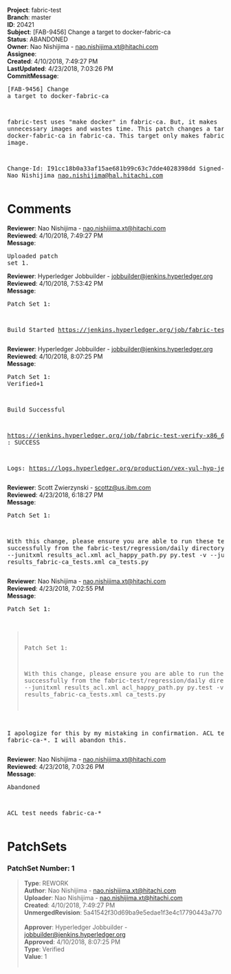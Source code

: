 <strong>Project</strong>: fabric-test<br><strong>Branch</strong>: master<br><strong>ID</strong>: 20421<br><strong>Subject</strong>: [FAB-9456] Change a target to docker-fabric-ca<br><strong>Status</strong>: ABANDONED<br><strong>Owner</strong>: Nao Nishijima - nao.nishijima.xt@hitachi.com<br><strong>Assignee</strong>:<br><strong>Created</strong>: 4/10/2018, 7:49:27 PM<br><strong>LastUpdated</strong>: 4/23/2018, 7:03:26 PM<br><strong>CommitMessage</strong>:<br><pre>[FAB-9456] Change a target to docker-fabric-ca

fabric-test uses "make docker" in fabric-ca. But, it makes unnecessary
images and wastes time.
This patch changes a target to docker-fabric-ca in fabric-ca.
This target only makes fabric-ca docker image.

Change-Id: I91cc18b0a33af15ae681b99c63c7dde4028398dd
Signed-off-by: Nao Nishijima <nao.nishijima@hal.hitachi.com>
</pre><h1>Comments</h1><strong>Reviewer</strong>: Nao Nishijima - nao.nishijima.xt@hitachi.com<br><strong>Reviewed</strong>: 4/10/2018, 7:49:27 PM<br><strong>Message</strong>: <pre>Uploaded patch set 1.</pre><strong>Reviewer</strong>: Hyperledger Jobbuilder - jobbuilder@jenkins.hyperledger.org<br><strong>Reviewed</strong>: 4/10/2018, 7:53:42 PM<br><strong>Message</strong>: <pre>Patch Set 1:

Build Started https://jenkins.hyperledger.org/job/fabric-test-verify-x86_64/1094/</pre><strong>Reviewer</strong>: Hyperledger Jobbuilder - jobbuilder@jenkins.hyperledger.org<br><strong>Reviewed</strong>: 4/10/2018, 8:07:25 PM<br><strong>Message</strong>: <pre>Patch Set 1: Verified+1

Build Successful 

https://jenkins.hyperledger.org/job/fabric-test-verify-x86_64/1094/ : SUCCESS

Logs: https://logs.hyperledger.org/production/vex-yul-hyp-jenkins-3/fabric-test-verify-x86_64/1094</pre><strong>Reviewer</strong>: Scott Zwierzynski - scottz@us.ibm.com<br><strong>Reviewed</strong>: 4/23/2018, 6:18:27 PM<br><strong>Message</strong>: <pre>Patch Set 1:

With this change, please ensure you are able to run these tests successfully from the fabric-test/regression/daily directory:
py.test -v --junitxml results_acl.xml acl_happy_path.py
py.test -v --junitxml results_fabric-ca_tests.xml ca_tests.py</pre><strong>Reviewer</strong>: Nao Nishijima - nao.nishijima.xt@hitachi.com<br><strong>Reviewed</strong>: 4/23/2018, 7:02:55 PM<br><strong>Message</strong>: <pre>Patch Set 1:

> Patch Set 1:
> 
> With this change, please ensure you are able to run these tests successfully from the fabric-test/regression/daily directory:
> py.test -v --junitxml results_acl.xml acl_happy_path.py
> py.test -v --junitxml results_fabric-ca_tests.xml ca_tests.py

I apologize for this by my mistaking in confirmation.
ACL test needs fabric-ca-*.  I will abandon this.</pre><strong>Reviewer</strong>: Nao Nishijima - nao.nishijima.xt@hitachi.com<br><strong>Reviewed</strong>: 4/23/2018, 7:03:26 PM<br><strong>Message</strong>: <pre>Abandoned

ACL test needs fabric-ca-*</pre><h1>PatchSets</h1><h3>PatchSet Number: 1</h3><blockquote><strong>Type</strong>: REWORK<br><strong>Author</strong>: Nao Nishijima - nao.nishijima.xt@hitachi.com<br><strong>Uploader</strong>: Nao Nishijima - nao.nishijima.xt@hitachi.com<br><strong>Created</strong>: 4/10/2018, 7:49:27 PM<br><strong>UnmergedRevision</strong>: 5a41542f30d69ba9e5edae1f3e4c17790443a770<br><br><strong>Approver</strong>: Hyperledger Jobbuilder - jobbuilder@jenkins.hyperledger.org<br><strong>Approved</strong>: 4/10/2018, 8:07:25 PM<br><strong>Type</strong>: Verified<br><strong>Value</strong>: 1<br><br></blockquote>